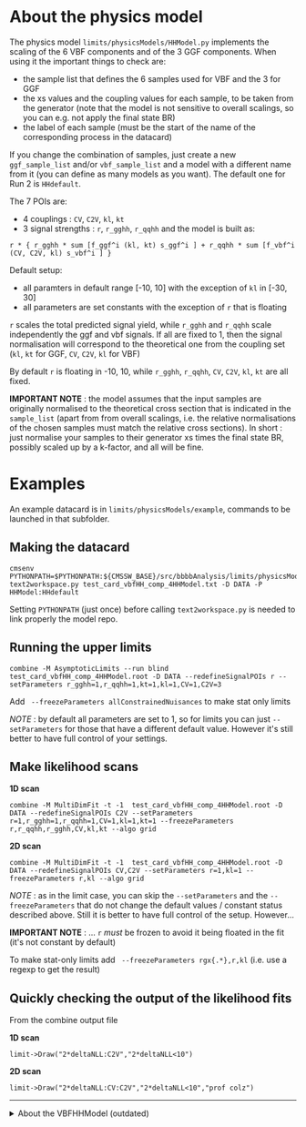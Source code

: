 # About the physics model
The physics model ``limits/physicsModels/HHModel.py`` implements the scaling of the 6 VBF components and of the 3 GGF components.
When using it the important things to check are:

* the sample list that defines the 6 samples used for VBF and the 3 for GGF
* the xs values and the coupling values for each sample, to be taken from the generator (note that the model is not sensitive to overall scalings, so you can e.g. not apply the final state BR)
* the label of each sample (must be the start of the name of the corresponding process in the datacard)

If you change the combination of samples, just create a new ``ggf_sample_list`` and/or ``vbf_sample_list`` and a model with a different name from it (you can define as many models as you want).
The default one for Run 2 is ``HHdefault``.

The 7 POIs are:
* 4 couplings : ``CV``, ``C2V``, ``kl``, ``kt``
* 3 signal strengths : ``r``, ``r_gghh``, ``r_qqhh``
and the model is built as:

```
r * { r_gghh * sum [f_ggf^i (kl, kt) s_ggf^i ] + r_qqhh * sum [f_vbf^i (CV, C2V, kl) s_vbf^i ] }
```

Default setup:
* all paramters in default range [-10, 10] with the exception of ``kl`` in [-30, 30]
* all parameters are set constants with the exception of ``r`` that is floating


``r`` scales the total predicted signal yield, while ``r_gghh`` and ``r_qqhh`` scale independently the ggf and vbf signals.
 If all are fixed to 1, then the signal normalisation will correspond to the theoretical one from the coupling set
 (``kl``, ``kt`` for GGF, ``CV``, ``C2V``, ``kl`` for VBF)


By default ``r`` is floating in -10, 10, while ``r_gghh``, ``r_qqhh``, ``CV``, ``C2V``, ``kl``, ``kt`` are all fixed.

**IMPORTANT NOTE** : the model assumes that the input samples are originally normalised to the theoretical cross section that is indicated in the ``sample_list``
(apart from from overall scalings, i.e. the relative normalisations of the chosen samples must match the relative cross sections).
In short : just normalise your samples to their generator xs times the final state BR, possibly scaled up by a k-factor, and all will be fine.


# Examples

An example datacard is in ``limits/physicsModels/example``, commands to be launched in that subfolder.


## Making the datacard

```
cmsenv
PYTHONPATH=$PYTHONPATH:${CMSSW_BASE}/src/bbbbAnalysis/limits/physicsModels
text2workspace.py test_card_vbfHH_comp_4HHModel.txt -D DATA -P HHModel:HHdefault
```

Setting ``PYTHONPATH`` (just once) before calling ``text2workspace.py`` is needed to link properly the model repo.


## Running the upper limits

```
combine -M AsymptoticLimits --run blind test_card_vbfHH_comp_4HHModel.root -D DATA --redefineSignalPOIs r --setParameters r_gghh=1,r_qqhh=1,kt=1,kl=1,CV=1,C2V=3
```
Add `` --freezeParameters allConstrainedNuisances`` to make stat only limits

*NOTE* : by default all parameters are set to 1, so for limits you can just ``--setParameters`` for those that have a different default value.
However it's still better to have full control of your settings.


## Make likelihood scans

**1D scan**
```
combine -M MultiDimFit -t -1  test_card_vbfHH_comp_4HHModel.root -D DATA --redefineSignalPOIs C2V --setParameters r=1,r_gghh=1,r_qqhh=1,CV=1,kl=1,kt=1 --freezeParameters r,r_qqhh,r_gghh,CV,kl,kt --algo grid
```
**2D scan**
```
combine -M MultiDimFit -t -1  test_card_vbfHH_comp_4HHModel.root -D DATA --redefineSignalPOIs CV,C2V --setParameters r=1,kl=1 --freezeParameters r,kl --algo grid
```

*NOTE* : as in the limit case, you can skip the ``--setParameters`` and the ``--freezeParameters`` that do not change the default values / constant status described above. Still it is better to have full control of the setup. However...

**IMPORTANT NOTE** : ...  ``r`` *must* be frozen to avoid it being floated in the fit (it's not constant by default)

To make stat-only limits add `` --freezeParameters rgx{.*},r,kl`` (i.e. use a regexp to get the result)


## Quickly checking the output of the likelihood fits
From the combine output file

**1D scan**
```
limit->Draw("2*deltaNLL:C2V","2*deltaNLL<10")
```

**2D scan**
```
limit->Draw("2*deltaNLL:CV:C2V","2*deltaNLL<10","prof colz")
```

------------------


<details><summary>About the VBFHHModel (outdated)</summary>
<p>


# About the physics model
The physics model ``limits/physicsModels/VBFHHModel.py`` implements the scaling of the 6 VBF components.
When using it the important things to check are:

* the sample list that defines the 6 samples used
* the xs values and the coupling values for each sample
* the label of each sample (must be the start of the name of the corresponding process in the datacard)

If you change the combination of samples, just create a new sample_list and a model with a different name from it (you can define as many models as you want).
The default one for the 6 original samples available for the Run 2 is ``VBFHHdefault``.

The POIs are called ``CV``, ``C2V``, ``kl``, and ``r``.
``r`` scales the total predicted signal yield. If fixed to 1, then the signal normalisation will correspond to the theoretical one from ``CV``, ``C2V``, ``kl``.

By default ``r`` is floating in -10, 10, while ``CV``, ``C2V``, ``kl`` are all fixed.

**IMPORTANT NOTE** : the model assumes that the six input samples are originally normalised to the theoretical cross section that is indicated in the ``sample_list``.

# Examples

An example datacard is in ``limits/physicsModels/example``, commands to be launched in that subfolder.

## Making the datacard

```
cmsenv
PYTHONPATH=$PYTHONPATH:${CMSSW_BASE}/src/bbbbAnalysis/limits/physicsModels
text2workspace.py test_card_vbfHH_comp.txt -D DATA -P VBFHHModel:VBFHHdefault
```

Setting ``PYTHONPATH`` (just once) before calling ``text2workspace.py`` is needed to link properly the model repo.

## Running the upper limits

```
combine -M AsymptoticLimits --run blind test_card_vbfHH_comp.root -D DATA --redefineSignalPOIs r --setParameters kl=1,CV=1,C2V=3
```
Add `` --freezeParameters allConstrainedNuisances`` to make stat only limits


## Make likelihood scans

**1D scan**
```
combine -M MultiDimFit -t -1  test_card_vbfHH_comp.root -D DATA --redefineSignalPOIs C2V --setParameters r=1,CV=1,kl=1 --freezeParameters r,CV,kl --algo grid
```
**2D scan**
```
combine -M MultiDimFit -t -1  test_card_vbfHH_comp.root -D DATA --redefineSignalPOIs CV,C2V --setParameters r=1,kl=1 --freezeParameters r,kl --algo grid
```

**IMPORTANT NOTE** : the parameters that are not fit (and in particular ``r``) *must* be frozen to avoid them being floated in the fit.

To make stat-only limits add `` --freezeParameters rgx{.*},r,kl`` (i.e. use a regexp to get the result)


## Quickly checking the output of the likelihood fits
From the combine output file

**1D scan**
```
limit->Draw("2*deltaNLL:C2V","2*deltaNLL<10")
```

**2D scan**
```
limit->Draw("2*deltaNLL:CV:C2V","2*deltaNLL<10","prof colz")
```

</p>
</details>
